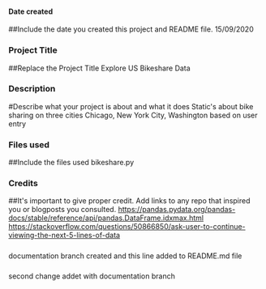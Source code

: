 #### Date created
##Include the date you created this project and README file.
15/09/2020
### Project Title
##Replace the Project Title
Explore US Bikeshare Data
### Description
#Describe what your project is about and what it does
Static's about bike sharing on three cities Chicago, New York City, Washington based on user entry
### Files used
##Include the files used
bikeshare.py
### Credits
##It's important to give proper credit. Add links to any repo that inspired you or blogposts you consulted.
https://pandas.pydata.org/pandas-docs/stable/reference/api/pandas.DataFrame.idxmax.html
https://stackoverflow.com/questions/50866850/ask-user-to-continue-viewing-the-next-5-lines-of-data
#####
documentation branch created and this line added to README.md file
###
second change addet with documentation branch
